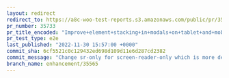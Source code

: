 ```yaml
---
layout: redirect
redirect_to: https://a8c-woo-test-reports.s3.amazonaws.com/public/pr/35733/e2e/index.html
pr_number: 35733
pr_title_encoded: "Improve+element+stacking+in+modals+on+tablet+and+mobile"
pr_test_type: e2e
last_published: "2022-11-30 15:57:00 +0000"
commit_sha: 6cf5521c0c129432ed698d109d11e6d287cd2382
commit_message: "Change sr-only for screen-reader-only which is more descriptive"
branch_name: enhancement/35565
---
```

